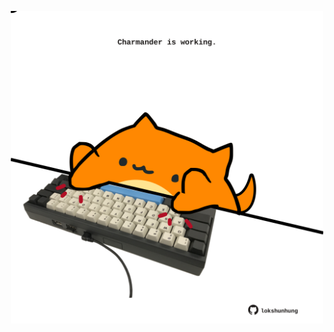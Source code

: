 <!-- built at 01/07/2021, 22:01:38 UTC -->
<p align="center">
  <img width="500" height="500" src="./ReadmeImage.svg">
</p>
